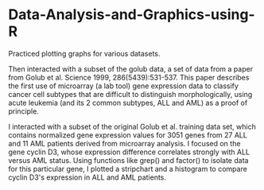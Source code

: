 # Data-Analysis-and-Graphics-using-R
Practiced plotting graphs for various datasets. 

Then interacted with a subset of the golub data, a set of data from a paper from Golub et al. Science 1999, 286(5439):531-537. This paper describes the first use of microarray (a lab tool) gene expression data to classify cancer cell subtypes that are difficult to distinguish morphologically, using acute leukemia (and its 2 common subtypes, ALL and AML) as a proof of principle.

I interacted with a subset of the original Golub et al. training data set, which contains normalized gene expression values for 3051 genes from 27 ALL and 11 AML patients derived from microarray analysis. I focused on the gene cyclin D3, whose expression difference correlates strongly with ALL versus AML status. Using functions like grep() and factor() to isolate data for this particular gene, I plotted a stripchart and a histogram to compare cyclin D3's expression in ALL and AML patients.
